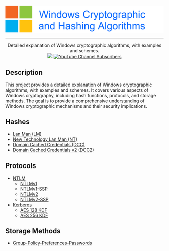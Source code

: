 ![](./.github/banner.png)

---

<p align="center">
  Detailed explanation of Windows cryptographic algorithms, with examples and schemes.
  <br>
  <a href="https://twitter.com/intent/follow?screen_name=podalirius_" title="Follow"><img src="https://img.shields.io/twitter/follow/podalirius_?label=Podalirius&style=social"></a>
  <a href="https://www.youtube.com/c/Podalirius_?sub_confirmation=1" title="Subscribe"><img alt="YouTube Channel Subscribers" src="https://img.shields.io/youtube/channel/subscribers/UCF_x5O7CSfr82AfNVTKOv_A?style=social"></a>
  <br>
</p>

## Description

This project provides a detailed explanation of Windows cryptographic algorithms, with examples and schemes. It covers various aspects of Windows cryptography, including hash functions, protocols, and storage methods. The goal is to provide a comprehensive understanding of Windows cryptographic mechanisms and their security implications.

## Hashes

- [Lan Man (LM)](./Hashes/Lan%20Man%20%28LM%29)
- [New Technology Lan Man (NT)](./Hashes/New%20Technology%20Lan%20Man%20%28NT%29)
- [Domain Cached Credentials (DCC)](./Hashes/Domain%20Cached%20Credentials%20%28DCC%29)
- [Domain Cached Credentials v2 (DCC2)](./Hashes/Domain%20Cached%20Credentials%20v2%20%28DCC2%29)

## Protocols

- [NTLM](./Protocols/NTLM)
  - [NTLMv1](./Protocols/NTLM/NTLMv1)
  - [NTLMv1-SSP](./Protocols/NTLM/NTLMv1-SSP)
  - [NTLMv2](./Protocols/NTLM/NTLMv2)
  - [NTLMv2-SSP](./Protocols/NTLM/NTLMv2-SSP)
- [Kerberos](./Protocols/Kerberos)
  - [AES 128 KDF](./Protocols/Kerberos/AES-128-KDF)
  - [AES 256 KDF](./Protocols/Kerberos/AES-256-KDF)

## Storage Methods

- [Group-Policy-Preferences-Passwords](./Storage-Methods/Group-Policy-Preferences-Passwords/)
